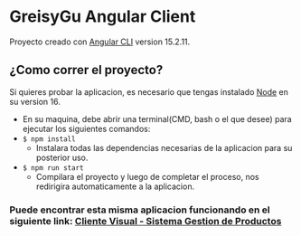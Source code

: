 # GreisyGu Angular Client

Proyecto creado con [Angular CLI](https://github.com/angular/angular-cli) version 15.2.11.

## ¿Como correr el proyecto?
Si quieres probar la aplicacion, es necesario que tengas instalado [Node](https://nodejs.org/en) en su version 16.

* En su maquina, debe abrir una terminal(CMD, bash o el que desee) para ejecutar los siguientes comandos:  
* `$ npm install `
    * Instalara todas las dependencias necesarias de la aplicacion para su posterior uso.
* ` $ npm run start `
    * Compilara el proyecto y luego de completar el proceso, nos redirigira automaticamente a la aplicacion.



### Puede encontrar esta misma aplicacion funcionando en el siguiente link: [Cliente Visual - Sistema Gestion de Productos](https://gestion-de-productos-greisigu.netlify.app/)
